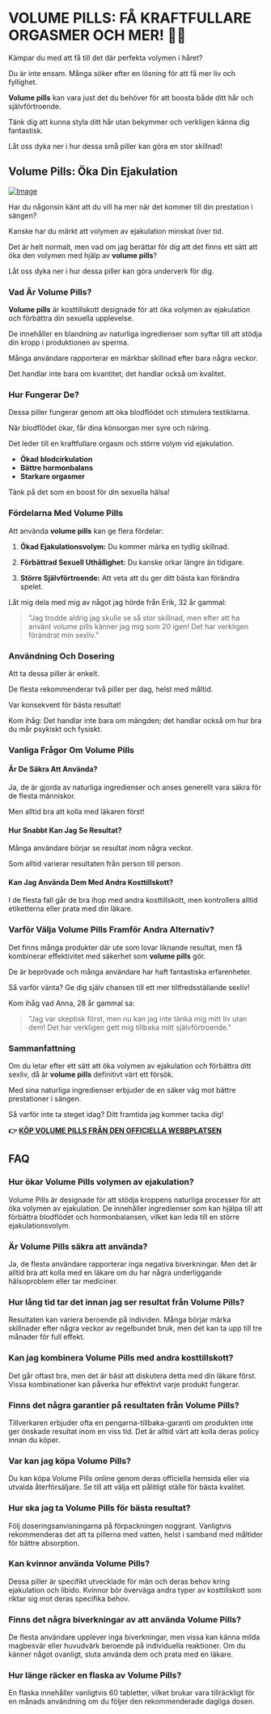 # VOLUME PILLS: FÅ KRAFTFULLARE ORGASMER OCH MER! 💪✨

Kämpar du med att få till det där perfekta volymen i håret? 

Du är inte ensam. Många söker efter en lösning för att få mer liv och fyllighet. 

**Volume pills** kan vara just det du behöver för att boosta både ditt hår och självförtroende. 

Tänk dig att kunna styla ditt hår utan bekymmer och verkligen känna dig fantastisk. 

Låt oss dyka ner i hur dessa små piller kan göra en stor skillnad!

## Volume Pills: Öka Din Ejakulation

[![Image](https://www2.sellhealth.com/181/p2g8n002.jpg)](https://gchaffi.com/evhP718E)

Har du någonsin känt att du vill ha mer när det kommer till din prestation i sängen?

Kanske har du märkt att volymen av ejakulation minskat över tid.

Det är helt normalt, men vad om jag berättar för dig att det finns ett sätt att öka den volymen med hjälp av **volume pills**?

Låt oss dyka ner i hur dessa piller kan göra underverk för dig.

### Vad Är Volume Pills?

**Volume pills** är kosttillskott designade för att öka volymen av ejakulation och förbättra din sexuella upplevelse. 

De innehåller en blandning av naturliga ingredienser som syftar till att stödja din kropp i produktionen av sperma.

Många användare rapporterar en märkbar skillnad efter bara några veckor. 

Det handlar inte bara om kvantitet; det handlar också om kvalitet.

### Hur Fungerar De?

Dessa piller fungerar genom att öka blodflödet och stimulera testiklarna. 

När blodflödet ökar, får dina könsorgan mer syre och näring. 

Det leder till en kraftfullare orgasm och större volym vid ejakulation.

- **Ökad blodcirkulation**
- **Bättre hormonbalans**
- **Starkare orgasmer**

Tänk på det som en boost för din sexuella hälsa!

### Fördelarna Med Volume Pills

Att använda **volume pills** kan ge flera fördelar:

1. **Ökad Ejakulationsvolym:** Du kommer märka en tydlig skillnad.
  
2. **Förbättrad Sexuell Uthållighet:** Du kanske orkar längre än tidigare.
  
3. **Större Självförtroende:** Att veta att du ger ditt bästa kan förändra spelet.

Låt mig dela med mig av något jag hörde från Erik, 32 år gammal:

> "Jag trodde aldrig jag skulle se så stor skillnad, men efter att ha använt volume pills känner jag mig som 20 igen! Det har verkligen förändrat min sexliv."

### Användning Och Dosering

Att ta dessa piller är enkelt. 

De flesta rekommenderar två piller per dag, helst med måltid.

Var konsekvent för bästa resultat!

Kom ihåg: Det handlar inte bara om mängden; det handlar också om hur bra du mår psykiskt och fysiskt.

### Vanliga Frågor Om Volume Pills

#### Är De Säkra Att Använda?

Ja, de är gjorda av naturliga ingredienser och anses generellt vara säkra för de flesta människor. 

Men alltid bra att kolla med läkaren först!

#### Hur Snabbt Kan Jag Se Resultat?

Många användare börjar se resultat inom några veckor. 

Som alltid varierar resultaten från person till person.

#### Kan Jag Använda Dem Med Andra Kosttillskott?

I de flesta fall går de bra ihop med andra kosttillskott, men kontrollera alltid etiketterna eller prata med din läkare.

### Varför Välja Volume Pills Framför Andra Alternativ?

Det finns många produkter där ute som lovar liknande resultat, men få kombinerar effektivitet med säkerhet som **volume pills** gör.

De är beprövade och många användare har haft fantastiska erfarenheter.

Så varför vänta? Ge dig själv chansen till ett mer tillfredsställande sexliv!

Kom ihåg vad Anna, 28 år gammal sa:

> "Jag var skeptisk först, men nu kan jag inte tänka mig mitt liv utan dem! Det har verkligen gett mig tillbaka mitt självförtroende."

### Sammanfattning

Om du letar efter ett sätt att öka volymen av ejakulation och förbättra ditt sexliv, då är **volume pills** definitivt värt ett försök. 

Med sina naturliga ingredienser erbjuder de en säker väg mot bättre prestationer i sängen.

Så varför inte ta steget idag? Ditt framtida jag kommer tacka dig!



**👉 [KÖP VOLUME PILLS FRÅN DEN OFFICIELLA WEBBPLATSEN](https://gchaffi.com/evhP718E)**

## FAQ

### Hur ökar Volume Pills volymen av ejakulation?
Volume Pills är designade för att stödja kroppens naturliga processer för att öka volymen av ejakulation. De innehåller ingredienser som kan hjälpa till att förbättra blodflödet och hormonbalansen, vilket kan leda till en större ejakulationsvolym.

### Är Volume Pills säkra att använda?
Ja, de flesta användare rapporterar inga negativa biverkningar. Men det är alltid bra att kolla med en läkare om du har några underliggande hälsoproblem eller tar mediciner.

### Hur lång tid tar det innan jag ser resultat från Volume Pills?
Resultaten kan variera beroende på individen. Många börjar märka skillnader efter några veckor av regelbundet bruk, men det kan ta upp till tre månader för full effekt.

### Kan jag kombinera Volume Pills med andra kosttillskott?
Det går oftast bra, men det är bäst att diskutera detta med din läkare först. Vissa kombinationer kan påverka hur effektivt varje produkt fungerar.

### Finns det några garantier på resultaten från Volume Pills?
Tillverkaren erbjuder ofta en pengarna-tillbaka-garanti om produkten inte ger önskade resultat inom en viss tid. Det är alltid värt att kolla deras policy innan du köper.

### Var kan jag köpa Volume Pills?
Du kan köpa Volume Pills online genom deras officiella hemsida eller via utvalda återförsäljare. Se till att välja ett pålitligt ställe för bästa kvalitet.

### Hur ska jag ta Volume Pills för bästa resultat?
Följ doseringsanvisningarna på förpackningen noggrant. Vanligtvis rekommenderas det att ta pillerna med vatten, helst i samband med måltider för bättre absorption.

### Kan kvinnor använda Volume Pills?
Dessa piller är specifikt utvecklade för män och deras behov kring ejakulation och libido. Kvinnor bör överväga andra typer av kosttillskott som riktar sig mot deras specifika behov.

### Finns det några biverkningar av att använda Volume Pills?
De flesta användare upplever inga biverkningar, men vissa kan känna milda magbesvär eller huvudvärk beroende på individuella reaktioner. Om du känner något ovanligt, sluta använda dem och prata med en läkare.

### Hur länge räcker en flaska av Volume Pills?
En flaska innehåller vanligtvis 60 tabletter, vilket brukar vara tillräckligt för en månads användning om du följer den rekommenderade dagliga dosen.